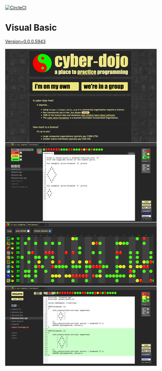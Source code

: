 [![CircleCI](https://circleci.com/gh/cyber-dojo-languages/visual-basic.svg?style=svg)](https://circleci.com/gh/cyber-dojo-languages/visual-basic)

# Visual Basic

[Version=0.0.0.5943](https://github.com/cyber-dojo-languages/visual-basic/blob/master/check_version.sh)

![cyber-dojo.org home page](https://github.com/cyber-dojo/cyber-dojo/blob/master/shared/home_page_snapshot.png)
